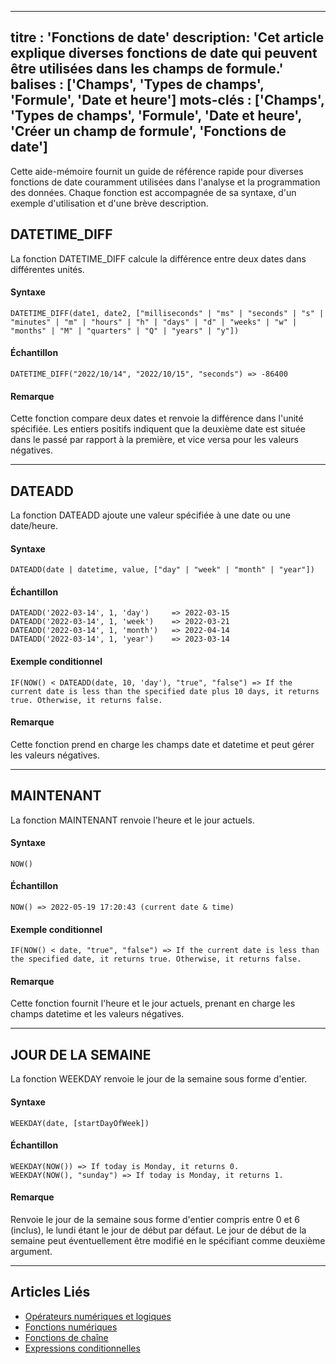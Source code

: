 ***

titre : 'Fonctions de date'
description: 'Cet article explique diverses fonctions de date qui peuvent être utilisées dans les champs de formule.'
balises : \['Champs', 'Types de champs', 'Formule', 'Date et heure']
mots-clés : \['Champs', 'Types de champs', 'Formule', 'Date et heure', 'Créer un champ de formule', 'Fonctions de date']
------------------------------------------------------------------------------------------------------------------------

Cette aide-mémoire fournit un guide de référence rapide pour diverses fonctions de date couramment utilisées dans l'analyse et la programmation des données. Chaque fonction est accompagnée de sa syntaxe, d'un exemple d'utilisation et d'une brève description.

## DATETIME\_DIFF

La fonction DATETIME\_DIFF calcule la différence entre deux dates dans différentes unités.

#### Syntaxe

```plaintext
DATETIME_DIFF(date1, date2, ["milliseconds" | "ms" | "seconds" | "s" | "minutes" | "m" | "hours" | "h" | "days" | "d" | "weeks" | "w" | "months" | "M" | "quarters" | "Q" | "years" | "y"])
```

#### Échantillon

```plaintext
DATETIME_DIFF("2022/10/14", "2022/10/15", "seconds") => -86400
```

#### Remarque

Cette fonction compare deux dates et renvoie la différence dans l'unité spécifiée. Les entiers positifs indiquent que la deuxième date est située dans le passé par rapport à la première, et vice versa pour les valeurs négatives.

***

## DATEADD

La fonction DATEADD ajoute une valeur spécifiée à une date ou une date/heure.

#### Syntaxe

```plaintext
DATEADD(date | datetime, value, ["day" | "week" | "month" | "year"])
```

#### Échantillon

```plaintext
DATEADD('2022-03-14', 1, 'day')     => 2022-03-15
DATEADD('2022-03-14', 1, 'week')    => 2022-03-21
DATEADD('2022-03-14', 1, 'month')   => 2022-04-14
DATEADD('2022-03-14', 1, 'year')    => 2023-03-14
```

#### Exemple conditionnel

```plaintext
IF(NOW() < DATEADD(date, 10, 'day'), "true", "false") => If the current date is less than the specified date plus 10 days, it returns true. Otherwise, it returns false.
```

#### Remarque

Cette fonction prend en charge les champs date et datetime et peut gérer les valeurs négatives.

***

## MAINTENANT

La fonction MAINTENANT renvoie l'heure et le jour actuels.

#### Syntaxe

```plaintext
NOW()
```

#### Échantillon

```plaintext
NOW() => 2022-05-19 17:20:43 (current date & time)
```

#### Exemple conditionnel

```plaintext
IF(NOW() < date, "true", "false") => If the current date is less than the specified date, it returns true. Otherwise, it returns false.
```

#### Remarque

Cette fonction fournit l'heure et le jour actuels, prenant en charge les champs datetime et les valeurs négatives.

***

## JOUR DE LA SEMAINE

La fonction WEEKDAY renvoie le jour de la semaine sous forme d'entier.

#### Syntaxe

```plaintext
WEEKDAY(date, [startDayOfWeek])
```

#### Échantillon

```plaintext
WEEKDAY(NOW()) => If today is Monday, it returns 0.
WEEKDAY(NOW(), "sunday") => If today is Monday, it returns 1.
```

#### Remarque

Renvoie le jour de la semaine sous forme d'entier compris entre 0 et 6 (inclus), le lundi étant le jour de début par défaut. Le jour de début de la semaine peut éventuellement être modifié en le spécifiant comme deuxième argument.

***

## Articles Liés

* [Opérateurs numériques et logiques](015.operators.md)
* [Fonctions numériques](020.numeric-functions.md)
* [Fonctions de chaîne](030.string-functions.md)
* [Expressions conditionnelles](050.conditional-expressions.md)
